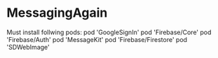 # MessagingAgain
Must install follwing pods:
  pod 'GoogleSignIn'
  pod 'Firebase/Core'
  pod 'Firebase/Auth'
  pod 'MessageKit'
  pod 'Firebase/Firestore'
  pod 'SDWebImage'
